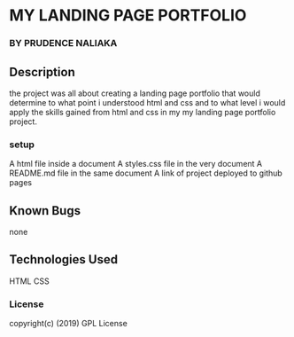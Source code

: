 # MY LANDING PAGE PORTFOLIO
### **BY PRUDENCE NALIAKA**
## Description
the project was all about creating a landing page portfolio that would determine to what point i understood html and css and to what level i would apply the skills gained from html and css in my my landing page portfolio project.
### setup
A html file inside a document
A styles.css file in the very document
A README.md file in the same document
A link of project deployed to github pages
## Known Bugs
none
## Technologies Used
HTML CSS
### License
copyright(c) (2019) GPL License

